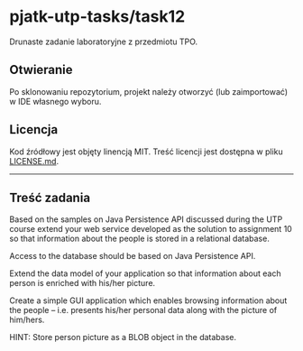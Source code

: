 # pjatk-utp-tasks/task12

Drunaste zadanie laboratoryjne z przedmiotu TPO.

## Otwieranie

Po sklonowaniu repozytorium, projekt należy otworzyć (lub zaimportować) w IDE własnego wyboru.

## Licencja

Kod źródłowy jest objęty linencją MIT. Treść licencji jest dostępna w pliku [LICENSE.md](../LICENSE.md).

---

## Treść zadania

Based on the samples on Java Persistence API discussed during the UTP course extend your web service developed as the solution to assignment 10 so that information about the people is stored in a relational database.

Access to the database should be based on Java Persistence API.

Extend the data model of your application so that information about each person is enriched with his/her picture.

Create a simple GUI application which enables browsing information about the people – i.e. presents his/her personal data along with the picture of him/hers.

HINT: Store person picture as a BLOB object in the database.
